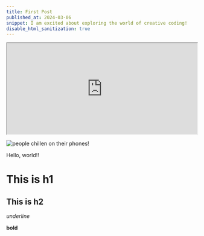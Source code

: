 ```yaml
---
title: First Post
published_at: 2024-03-06
snippet: I am excited about exploring the world of creative coding!
disable_html_sanitization: true
---
```


<iframe src="https://editor.p5js.org/capogreco/full/-B11g3Uth" width="100%" height="242px"></iframe>


![people chillen on their phones!](/240306_first_post/ccs_pfp.png)

Hello, world!!

# This is h1

## This is h2

_underline_

**bold**
